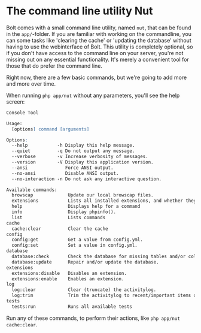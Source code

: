 The command line utility Nut
============================

Bolt comes with a small command line utility, named `nut`, that can be found in
the `app/`-folder. If you are familiar with working on the commandline, you can
some tasks like 'clearing the cache' or 'updating the database' without having
to use the webinterface of Bolt. This utility is completely optional, so if you
don't have access to the command line on your server, you're not missing out on
any essential functionality. It's merely a convenient tool for those that do
prefer the command line.

Right now, there are a few basic commands, but we're going to add more and more
over time.

When running `php app/nut` without any parameters, you'll see the help screen:

```apache
Console Tool

Usage:
  [options] command [arguments]

Options:
  --help           -h Display this help message.
  --quiet          -q Do not output any message.
  --verbose        -v Increase verbosity of messages.
  --version        -V Display this application version.
  --ansi              Force ANSI output.
  --no-ansi           Disable ANSI output.
  --no-interaction -n Do not ask any interactive question.

Available commands:
  browscap             Update our local browscap files.
  extensions           Lists all installed extensions, and whether they're enabled or disabled.
  help                 Displays help for a command
  info                 Display phpinfo().
  list                 Lists commands
cache
  cache:clear          Clear the cache
config
  config:get           Get a value from config.yml.
  config:set           Set a value in config.yml.
database
  database:check       Check the database for missing tables and/or columns.
  database:update      Repair and/or update the database.
extensions
  extensions:disable   Disables an extension.
  extensions:enable    Enables an extension.
log
  log:clear            Clear (truncate) the activitylog.
  log:trim             Trim the activitylog to recent/important items only.
tests
  tests:run            Runs all available tests
```

Run any of these commands, to perform their actions, like `php app/nut cache:clear`. 

